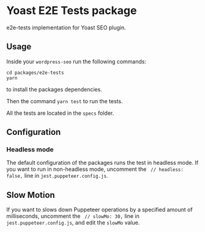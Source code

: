 # Yoast E2E Tests package

e2e-tests implementation for Yoast SEO plugin.

## Usage

Inside your `wordpress-seo` run the following commands:

```
cd packages/e2e-tests
yarn
```
to install the packages dependencies.

Then the command `yarn test` to run the tests.

All the tests are located in the `specs` folder.

## Configuration

### Headless mode

The default configuration of the packages runs the test in headless mode.
If you want to run in non-headless mode, uncomment the ` // headless: false,` line in `jest.puppeteer.config.js`.

## Slow Motion

If you want to slows down Puppeteer operations by a specified amount of milliseconds,
uncomment the ` // slowMo: 30,` line in `jest.puppeteer.config.js`, and edit the `slowMo` value.